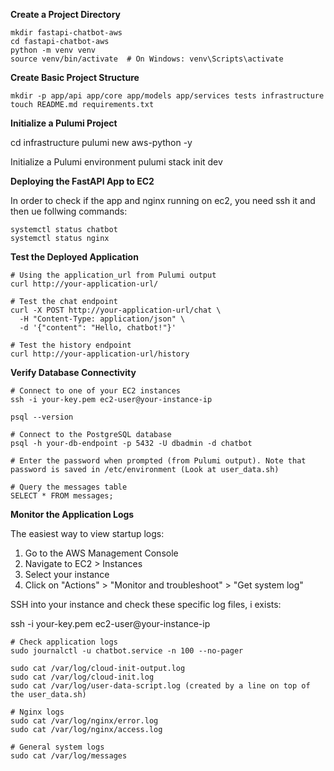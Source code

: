 **Create a Project Directory**

```
mkdir fastapi-chatbot-aws
cd fastapi-chatbot-aws
python -m venv venv
source venv/bin/activate  # On Windows: venv\Scripts\activate
```

**Create Basic Project Structure**

```
mkdir -p app/api app/core app/models app/services tests infrastructure
touch README.md requirements.txt
```

**Initialize a Pulumi Project**

cd infrastructure
pulumi new aws-python -y

Initialize a Pulumi environment
pulumi stack init dev

**Deploying the FastAPI App to EC2**

In order to check if the app and nginx running on ec2, you need ssh it and then ue follwing commands:

```
systemctl status chatbot 
systemctl status nginx
```

**Test the Deployed Application**

```
# Using the application_url from Pulumi output
curl http://your-application-url/

# Test the chat endpoint
curl -X POST http://your-application-url/chat \
  -H "Content-Type: application/json" \
  -d '{"content": "Hello, chatbot!"}'

# Test the history endpoint
curl http://your-application-url/history
```

**Verify Database Connectivity**

```
# Connect to one of your EC2 instances
ssh -i your-key.pem ec2-user@your-instance-ip

psql --version

# Connect to the PostgreSQL database
psql -h your-db-endpoint -p 5432 -U dbadmin -d chatbot

# Enter the password when prompted (from Pulumi output). Note that password is saved in /etc/environment (Look at user_data.sh)

# Query the messages table
SELECT * FROM messages;
```

**Monitor the Application Logs**

The easiest way to view startup logs:

1. Go to the AWS Management Console
2. Navigate to EC2 > Instances
3. Select your instance
4. Click on "Actions" > "Monitor and troubleshoot" > "Get system log"

SSH into your instance and check these specific log files, i exists:

ssh -i your-key.pem ec2-user@your-instance-ip

```
# Check application logs
sudo journalctl -u chatbot.service -n 100 --no-pager

sudo cat /var/log/cloud-init-output.log
sudo cat /var/log/cloud-init.log
sudo cat /var/log/user-data-script.log (created by a line on top of the user_data.sh)
```

```
# Nginx logs
sudo cat /var/log/nginx/error.log
sudo cat /var/log/nginx/access.log

# General system logs
sudo cat /var/log/messages
```
